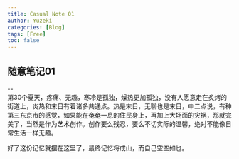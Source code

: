```yaml
---
title: Casual Note 01
author: Yuzeki
categories: [Blog]
tags: [Free]
toc: false
---
```

## 随意笔记01  
--  
第30个夏天，疼痛、无趣，寒冷是孤独，燥热更加孤独，没有人愿意走在炙烤的街道上，炎热和末日有着诸多共通点。热是末日，无聊也是末日，中二点说，有种第三东京市的感觉，如果能在奄奄一息的住民身上，再加上大场面的灾祸，那就完美了，当然是作为艺术创作。创作要么残忍，要么不切实际的温馨，绝对不能像日常生活一样无趣。  

好了这份记忆就摆在这里了，最终记忆将成山，而自己空空如也。

